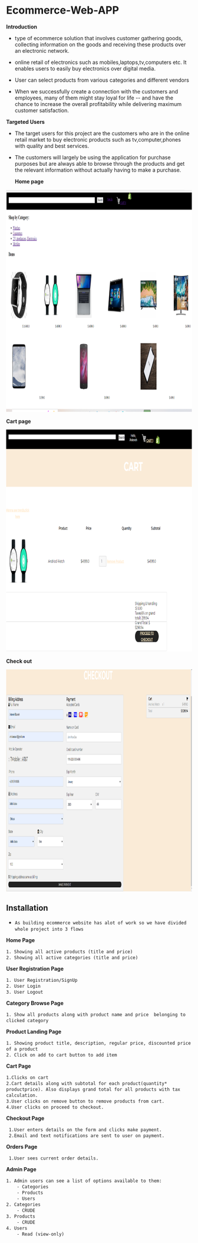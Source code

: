 # Ecommerce-Web-APP

**Introduction**

* type of ecommerce solution that involves customer gathering goods, collecting information on the goods and receiving these 
products over an electronic network.
* online retail of electronics such as mobiles,laptops,tv,computers etc. It enables users to easily buy electronics over digital media.
* User can select products from various categories and different vendors

* When we successfully create a connection with the customers and employees, many of them might stay loyal for life -- and have the chance to increase the overall profitability while delivering maximum customer satisfaction.

**Targeted Users**

* The target users for this project are the customers who are in the online retail market to buy electronic products such as tv,computer,phones with quality and best services.
* The customers will largely be using the application for purchase purposes but are always able to browse through the products and get the relevant information without actually having to make a purchase.
 
 
   **Home page**
<p align="center">
  <img src="https://github.com/Anteneh2121/Ecommerce-Web-APP/blob/main/Ecommerce/images/Home.PNG" width="1000" height="600" alt="accessibility text">
</p>

**Cart page**
<p align="center">
  <img src="https://github.com/Anteneh2121/Ecommerce-Web-APP/blob/main/Ecommerce/images/Cart.PNG" width="1000" height="600" alt="accessibility text">
</p>

**Check out**

<p align="center">
  <img src="https://github.com/Anteneh2121/Ecommerce-Web-APP/blob/main/Ecommerce/images/checkout.PNG" width="1000" height="600" alt="accessibility text">
</p>

##  Installation



* `As building ecommerce website has alot of work so we have divided whole project into 3 flows`

**Home Page**

 
    1. Showing all active products (title and price)
    2. Showing all active categories (title and price) 

**User Registration Page** 
 
    1. User Registration/SignUp
    2. User Login
    3. User Logout
**Category Browse Page**

    1. Show all products along with product name and price  belonging to clicked category
    
**Product Landing Page**

    1. Showing product title, description, regular price, discounted price of a product
    2. Click on add to cart button to add item  
        
**Cart Page** 

    1.Clicks on cart
    2.Cart details along with subtotal for each product(quantity* productprice). Also displays grand total for all products with tax            calculation.
    3.User clicks on remove button to remove products from cart.
    4.User clicks on proceed to checkout.
**Checkout Page**

     1.User enters details on the form and clicks make payment.
     2.Email and text notifications are sent to user on payment.

**Orders Page**

     1.User sees current order details.

**Admin Page**
    
    1. Admin users can see a list of options available to them:
        - Categories
        - Products
        - Users
    2. Categories
        - CRUDE
    3. Products
        - CRUDE
    4. Users
        - Read (view-only)
